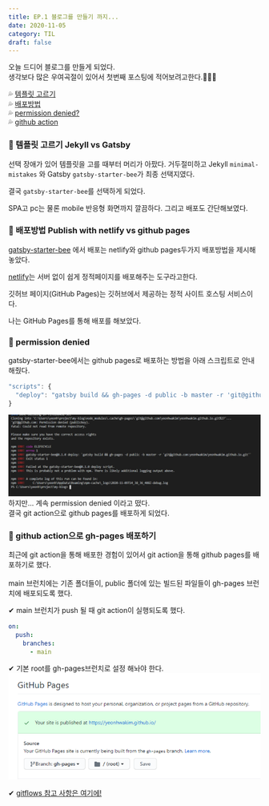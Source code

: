 ```yaml
---
title: EP.1 블로그를 만들기 까지...
date: 2020-11-05
category: TIL
draft: false
---
```


오늘 드디어 블로그를 만들게 되었다.<br>
생각보다 많은 우여곡절이 있어서 첫번째 포스팅에 적어보려고한다.🚗🚓🚕

💦 [템플릿 고르기](#template) <br>
💦 [배포방법](#deploy) <br>
💦 [permission denied?](#denied) <br>
💦 [github action](#gitaction) <br>

<span id="template"></span>

### 🚒 템플릿 고르기 Jekyll vs Gatsby

선택 장애가 있어 템플릿을 고를 때부터 머리가 아팠다.
거두절미하고 Jekyll `minimal-mistakes` 와 Gatsby `gatsby-starter-bee`가 최종 선택지였다.

결국 `gatsby-starter-bee`를 선택하게 되었다.

SPA고 pc는 물론 mobile 반응형 화면까지 깔끔하다.
그리고 배포도 간단해보였다.

<span id="deploy"></span>

### 🚒 배포방법 Publish with netlify vs github pages

[gatsby-starter-bee](https://github.com/JaeYeopHan/gatsby-starter-bee#-gatsby-config) 에서 배포는 netlify와 github pages두가지 배포방법을 제시해놓았다.

[netlify](https://blog.outsider.ne.kr/1417)는 서버 없이 쉽게 정적페이지를 배포해주는 도구라고한다.

깃허브 페이지(GitHub Pages)는 깃허브에서 제공하는 정적 사이트 호스팅 서비스이다.

나는 GitHub Pages를 통해 배포를 해보았다.

<span id="denied"></span>

### 🚒 permission denied

gatsby-starter-bee에서는 github pages로 배포하는 방법을 아래 스크립트로 안내해줬다.

```js
"scripts": {
  "deploy": "gatsby build && gh-pages -d public -b master -r 'git@github.com:${your github id}/${github page name}.github.io.git'"
}

```

<img src="../../assets/blog-deploy-error.png" alt="error-img">

<br>
하지만... 계속 permission denied 이라고 떴다.
<br>
결국 git action으로 github pages를 배포하게 되었다.
<span id="gitaction"></span>

### 🚒 github action으로 gh-pages 배포하기

최근에 git action을 통해 배포한 경험이 있어서 git action을 통해 github pages를 배포하기로 했다.<br><br>
main 브런치에는 기존 폴더들이, public 폴더에 있는 빌드된 파일들이 gh-pages 브런치에 배포되도록 했다.

✔ main 브런치가 push 될 때 git action이 실행되도록 했다.

```yml
on:
  push:
    branches:
      - main
```

✔ 기본 root를 gh-pages브런치로 설정 해놔야 한다.
<img src="../../assets/gh-pages.png" alt="gh-pages-img">

✔ [gitflows 참고 사항은 여기에!](https://github.com/peaceiris/actions-gh-pages)
